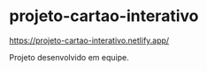# projeto-cartao-interativo
https://projeto-cartao-interativo.netlify.app/

Projeto desenvolvido em equipe. 
